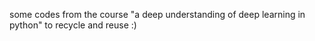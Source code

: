 some codes from the course "a deep understanding of deep learning in python"
to recycle and reuse :)